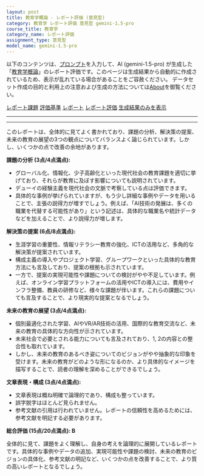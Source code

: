 ```yaml
---
layout: post
title: 教育学概論 - レポート評価 (意見型)
category: 教育学 レポート評価 意見型 gemini-1.5-pro
course_title: 教育学
category_name: レポート評価
assignment_type: 意見型
model_name: gemini-1.5-pro
---
```


以下のコンテンツは、[プロンプト](https://github.com/takedatoshiyuki/synthetic_assignments/tree/main/generated/教育学/gemini-1.5-pro/prompt_レポート評価-意見型.md)を入力して、AI (gemini-1.5-pro) が生成した「[教育学概論](/contents/教育学/)」のレポート評価です。このページは生成結果から自動的に作成されているため、表示が乱れている場合があることをご容赦ください。
データセット作成の目的と利用上の注意および生成の方法については[About](/About)を御覧ください。

[レポート課題](../レポート課題-意見型)
[評価基準](../評価基準-意見型)
[レポート](../レポート-意見型)
[レポート評価](../レポート評価-意見型)
[生成結果のみを表示](https://github.com/takedatoshiyuki/synthetic_assignments/tree/main/generated/教育学/gemini-1.5-pro/レポート評価-意見型.md)
  

***
***
  
このレポートは、全体的に見てよく書かれており、課題の分析、解決策の提案、未来の教育の展望の3つの観点についてバランスよく論じられています。しかし、いくつかの点で改善の余地があります。

**課題の分析 (3点/4点満点):**

* グローバル化、情報化、少子高齢化といった現代社会の教育課題を適切に挙げており、それらが教育に及ぼす影響についても説明されています。
* デューイの経験主義を現代社会の文脈で考察している点は評価できます。
* 具体的な事例が挙げられていますが、もう少し詳細な事例やデータを用いることで、主張の説得力が増すでしょう。例えば、「AI技術の発展は、多くの職業を代替する可能性があり」という記述は、具体的な職業名や統計データなどを加えることで、より説得力が増します。

**解決策の提案 (6点/8点満点):**

* 生涯学習の重要性、情報リテラシー教育の強化、ICTの活用など、多角的な解決策が提案されています。
* 構成主義の導入やプロジェクト学習、グループワークといった具体的な教育方法にも言及しており、提案の根拠も示されています。
* 一方で、提案の実現可能性や課題についての検討がやや不足しています。例えば、オンライン学習プラットフォームの活用やICTの導入には、費用やインフラ整備、教員の研修など、様々な課題が伴います。これらの課題についても言及することで、より現実的な提案となるでしょう。

**未来の教育の展望 (3点/4点満点):**

* 個別最適化された学習、AIやVR/AR技術の活用、国際的な教育交流など、未来の教育の具体的な方向性が示されています。
* 未来社会で必要とされる能力についても言及されており、1, 2の内容との整合性も取れています。
* しかし、未来の教育のあるべき姿についてのビジョンがやや抽象的な印象を受けます。未来の教育がどのような形になるのか、より具体的なイメージを描写することで、読者の理解を深めることができるでしょう。

**文章表現・構成 (3点/4点満点):**

* 文章表現は概ね明確で論理的であり、構成も整っています。
* 誤字脱字はほとんど見られません。
* 参考文献の引用は行われていません。レポートの信頼性を高めるためには、参考文献を明記する必要があります。


**総合評価 (15点/20点満点): B**

全体的に見て、課題をよく理解し、自身の考えを論理的に展開しているレポートです。具体的な事例やデータの追加、実現可能性や課題の検討、未来の教育のビジョンの具体化、参考文献の明記など、いくつかの点を改善することで、より質の高いレポートとなるでしょう。

